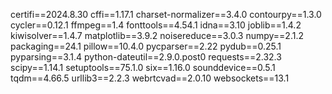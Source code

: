 certifi==2024.8.30
cffi==1.17.1
charset-normalizer==3.4.0
contourpy==1.3.0
cycler==0.12.1
ffmpeg==1.4
fonttools==4.54.1
idna==3.10
joblib==1.4.2
kiwisolver==1.4.7
matplotlib==3.9.2
noisereduce==3.0.3
numpy==2.1.2
packaging==24.1
pillow==10.4.0
pycparser==2.22
pydub==0.25.1
pyparsing==3.1.4
python-dateutil==2.9.0.post0
requests==2.32.3
scipy==1.14.1
setuptools==75.1.0
six==1.16.0
sounddevice==0.5.1
tqdm==4.66.5
urllib3==2.2.3
webrtcvad==2.0.10
websockets==13.1